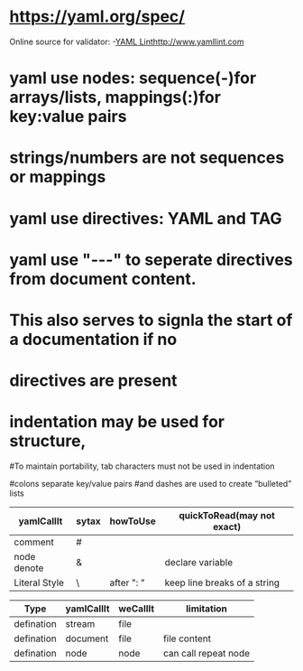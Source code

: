 # https://yaml.org/spec/

Online source for validator:
  -[YAML Lint](http://www.yamllint.com)http://www.yamllint.com
# yaml use nodes: sequence(-)for arrays/lists, mappings(:)for key:value pairs
# strings/numbers are not sequences or mappings

# yaml use directives: YAML and TAG

# yaml use "---" to seperate directives from document content. 

#   This also serves to signla the start of a documentation if no 
#   directives are present

# indentation may be used for structure, 
#To maintain portability, tab characters must not be used in indentation

#colons separate key/value pairs 
#and dashes are used to create “bulleted” lists

| yamlCallIt           | sytax      | howToUse   | quickToRead(may not exact)  | 
| ----                 | -----      | -----      | --------- | 
| comment              | \#         |            |           |   
| node denote          |   \&       |            |    declare variable |  
| Literal Style        |   \\       |after ": "  |   keep line breaks of a string | 



|Type      | yamlCallIt           | weCallIt  | limitation |
|----      | ----                 | --------- | ---------- |
|defination       | stream               |    file   |            |
|defination       | document             |    file   | file content  |
|defination       | node                 |    node   |   can call repeat node     |



